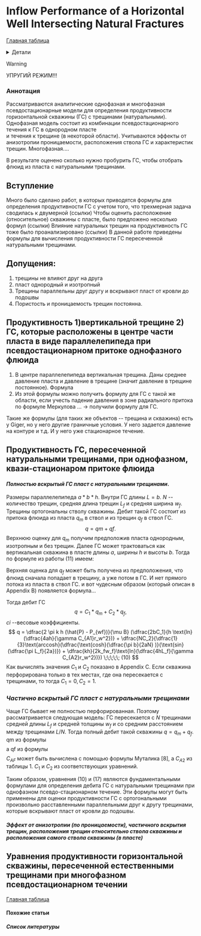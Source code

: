 # Inflow Performance of a Horizontal Well Intersecting Natural Fractures

[Главная таблица](../../main)

<details>
<summary>Детали</summary>
<dl>
    <dt>авторы:</dt>    
    <dd>Genliang Guo and A.D. Evans</dd>
    <dt>год:</dt>
    <dd>1993</dd>
    <dt>doi:</dt>
    <dd><a href ="https://doi.org/10.2118/25501-MS">Cсылка</a></dd>
    <dt>tags:</dt>
    <dd>аналитическая формула, продуктивность ГС, продуктивность ГС с МГРП, МГРП, однофазка, многофазка, упругий режим</dd>
    <dt>создано:</dt>
    <dd>03.02.2024</dd>
    <dt>обновлено:</dt>
    <dd>07.02.2024</dd>  
</dl>
</details>

> [!WARNING]
> УПРУГИЙ РЕЖИМ!!!


### Аннотация
Рассматриваются аналитические однофазная и многофазная псевдостационарные 
модели для определения продуктивности горизонтальной скважины (ГС) с трещинами (натуральными). 
Однофазная модель состоит из комбинации псевдостационарного течения к ГС в однородном пласте  
и течения к трещине (в некоторой области). Учитываются эффекты от анизотропии проницаемости, 
расположения ствола ГС и характеристик трещин. Многофазная....

В результате оценено сколько нужно пробурить ГС, чтобы отобрать флюид из пласта с натуральными трещинами.


## Вступление
Много было сделано работ, в которых приводятся формулы для определения продуктивности ГС
с учетом того, что трехмерная задача сводилась к двумерной (ссылки)
Чтобы оценить расположение (относительное) скважины с пласте, было предложено несколько формул (ссылки)
Влияние натуральных трещин на продуктивность ГС тоже было проанализировано (ссылки)
В данной работе приведены формулы для вычисления продуктивности ГС пересеченной натуральными трещинами.

## Допущения:
1. трещины не влияют друг на друга
2. пласт однородный и изотропный
3. Трещины параллельны друг другу и вскрывают пласт от кровли до подошвы
4. Пористость и проницаемость трещин постоянна.

## Продуктивность 1)вертикальной трещине 2) ГС, которые расположены в центре части пласта в виде параллелепипеда при псевдостационарном притоке однофазного флюида

1. В центре параллелепипеда вертикальная трещина. Даны среднее давление пласта и давление в трещине (значит давление в трещине постоянное). Формула
2. Из этой формулы можно получить формулу для ГС с такой же области, если учесть падение давления в зоне радиального 
притока по формуле Меркулова ... -> получили формулу для ГС. 

Такие же формулы (для таких же объектов -- трещина и скважина) есть у Giger, но у него другие граничные условия. У него задается давление на контуре и т.д. И у него уже стационарное течение.


## Продуктивность ГС, пересеченной натуральными трещинами, при однофазном, квази-стационаром притоке флюида

#### _Полностью вскрытый ГС пласт с натуральными трещинами_.  
Размеры параллелепипеда $a * b * h$. Внутри ГС длины $L = b$. $N$ -- количество трещин, средняя длина трещин $L_f$ и средняя ширина $w_f$. Трещины ортогональны стволу скважины.
Дебит такой ГС состоит из притока флюида из пласта $q_m$ в ствол и из трещин $q_f$ в ствол ГС. 
$$q = qm + qf.$$
Верхнюю оценку для $q_m$ получим предположив пласта однородным, изотропным и без трещин. Далее ГС может трактоваться 
как вертикальная скважина в пласте длины $a$, ширины $h$ и высоты $b$. Тогда по формуле из работы (11) имеем:

Верхняя оценка для $q_f$ может быть получена из предположения, что флюид сначала попадает в трещину, а уже потом в ГС. 
И нет прямого потока из пласта в ствол ГС. и вот чудесным образом (который описан в Appendix B) появляется формула...

Тогда дебит ГС $$q = С_1 * q_m + С_2 * q_f,$$ $ci$ --весовые коэффициенты. 
$$
q = \dfrac{2 \pi k h (\hat{P} - P_{wf})}{\mu B} (\dfrac{2bC_1}{h \text{ln}(\dfrac{4ah}{\gamma C_{A1}r_w^2})} + \dfrac{NC_2}{\dfrac{1}{3}\text{arccosh}(\dfrac{\text{cosh}(\dfrac{\pi b}{2aN}
)}{\text{sin}(\dfrac{\pi L_f}{2a})}) + \dfrac{kh}{2k_fw_f}\text{ln}(\dfrac{4hL_f}{\gamma C_{A2}r_w^2})}) \;\;\;\;\; (10)
$$
Как вычислять значения $C_1$ и $C_2$ показано в Appendix C.
Если скважина перфорирована только в тех местах, где она пересекается с трещинами, то тогда $C_1 = 0, C_2 = 1$.

### _Частично вскрытый ГС пласт с натуральными трещинами_
Чаще ГС бывает не полностью перфорированная. Поэтому рассматривается следующая модель: ГС пересекается с $N$ 
трещинами средней длины $L_f$ и средней толщины $w_f$ и со средним расстоянием между трещинами $L/N$. 
Тогда полный дебит такой скважины $q = q_m + q_f$. 
qm из формулы 
$$
$$
а qf из формулы
$$
$$
$C_{AF}$ может быть вычислена с помощью формулы Муталика [8], а $C_{A2}$ из таблицы 1. $С_1$ и $С_2$ из соответствующих уравнений.

Таким образом, уравнения (10) и (17) являются фундаментальными формулами для определения дебита 
ГС с натуральными трещинами при однофазном псевдо-стационарном течение. Эти формулы могут 
быть применены для оценки продуктивности ГС с ортогональными произвольно расставленными параллельными 
друг к другу трещинами, которые вскрывают пласт от кровли до подошвы. 

#### _Эффект от анизотропии (по проницаемости), частичного вскрытия трещин, расположения трещин относительно ствола скважины и расположения самого ствола скважины (в пласте)_

## Уравнения продуктивности горизонтальной скважины, пересеченной естественными трещинами при  многофазном псевдостационарном течении 

[Главная таблица](../../main)

#### Похожие статьи

##### Список литературы


<!-- <empty line>
[comment]:: посмотреть статьи 3, 4, 10 из списка литературы -->
